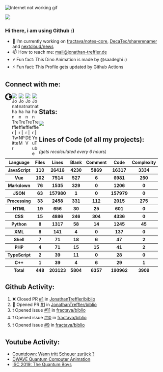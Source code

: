 ![Internet not working gif](https://github.com/saadeghi/saadeghi/raw/master/dino.gif)

![](https://gpvc.arturio.dev/JonathanTreffler)

### Hi there, i am using Github :)

- 🔭 I’m currently working on [fractava/notes-core](https://github.com/fractava/notes-core), [DecaTec/sharerenamer](https://github.com/DecaTec/sharerenamer) and [nextcloud/news](https://github.com/nextcloud/news)
- 📫 How to reach me: mail@jonathan-treffler.de
- ⚡ Fun fact: This Dino Animation is made by @saadeghi :)
- ⚡ Fun fact: This Profile gets updated by Github Actions

## Connect with me:

[<img align="left" alt="jonathan-treffler.de" width="22px" src="https://raw.githubusercontent.com/iconic/open-iconic/master/svg/globe.svg" />](https://jonathan-treffler.de)
[<img align="left" alt="Jonathan Treffler | Twitter" width="22px" src="https://cdn.jsdelivr.net/npm/simple-icons@v3/icons/twitter.svg" />](https://twitter.com/treffler_j)
[<img align="left" alt="Jonathan Treffler | NPM" width="22px" src="https://cdn.jsdelivr.net/npm/simple-icons@v3/icons/npm.svg" />](https://www.npmjs.com/~jonathan_treffler)
[<img align="left" alt="Jonathan Treffler | DEV" width="22px" src="https://cdn.jsdelivr.net/npm/simple-icons@v3/icons/dev-dot-to.svg" />](https://dev.to/jonathantreffler)
[<img align="left" alt="Jonathan Treffler | YouTube" width="22px" src="https://cdn.jsdelivr.net/npm/simple-icons@v3/icons/youtube.svg" />](https://www.youtube.com/channel/UCeNkM_i1i9_Ver9njtxLAqw)

<br>

## Stats:
![](https://github-readme-stats.vercel.app/api?username=JonathanTreffler&show_icons=true&include_all_commits=true&hide_title=true)

## Lines of Code (of all my projects):
*(gets recalculated every 6 hours)*
<!-- /start_scc/ -->
<table id="scc-table">
	<thead><tr>
		<th>Language</th>
		<th>Files</th>
		<th>Lines</th>
		<th>Blank</th>
		<th>Comment</th>
		<th>Code</th>
		<th>Complexity</th>
	</tr></thead>
	<tbody><tr>
		<th>JavaScript</th>
		<th>110</th>
		<th>26416</th>
		<th>4230</th>
		<th>5869</th>
		<th>16317</th>
		<th>3334</th>
	</tr><tr>
		<th>Vue</th>
		<th>102</th>
		<th>7514</th>
		<th>527</th>
		<th>6</th>
		<th>6981</th>
		<th>250</th>
	</tr><tr>
		<th>Markdown</th>
		<th>76</th>
		<th>1535</th>
		<th>329</th>
		<th>0</th>
		<th>1206</th>
		<th>0</th>
	</tr><tr>
		<th>JSON</th>
		<th>63</th>
		<th>157980</th>
		<th>1</th>
		<th>0</th>
		<th>157979</th>
		<th>0</th>
	</tr><tr>
		<th>Processing</th>
		<th>33</th>
		<th>2458</th>
		<th>331</th>
		<th>112</th>
		<th>2015</th>
		<th>275</th>
	</tr><tr>
		<th>HTML</th>
		<th>19</th>
		<th>656</th>
		<th>30</th>
		<th>25</th>
		<th>601</th>
		<th>0</th>
	</tr><tr>
		<th>CSS</th>
		<th>15</th>
		<th>4886</th>
		<th>246</th>
		<th>304</th>
		<th>4336</th>
		<th>0</th>
	</tr><tr>
		<th>Python</th>
		<th>8</th>
		<th>1317</th>
		<th>58</th>
		<th>14</th>
		<th>1245</th>
		<th>45</th>
	</tr><tr>
		<th>XML</th>
		<th>8</th>
		<th>141</th>
		<th>4</th>
		<th>0</th>
		<th>137</th>
		<th>0</th>
	</tr><tr>
		<th>Shell</th>
		<th>7</th>
		<th>71</th>
		<th>18</th>
		<th>6</th>
		<th>47</th>
		<th>2</th>
	</tr><tr>
		<th>PHP</th>
		<th>4</th>
		<th>71</th>
		<th>15</th>
		<th>15</th>
		<th>41</th>
		<th>2</th>
	</tr><tr>
		<th>TypeScript</th>
		<th>2</th>
		<th>39</th>
		<th>11</th>
		<th>0</th>
		<th>28</th>
		<th>0</th>
	</tr><tr>
		<th>C++</th>
		<th>1</th>
		<th>39</th>
		<th>4</th>
		<th>6</th>
		<th>29</th>
		<th>1</th>
	</tr></tbody>
	<tfoot><tr>
		<th>Total</th>
		<th>448</th>
		<th>203123</th>
		<th>5804</th>
		<th>6357</th>
		<th>190962</th>
		<th>3909</th>
	</tr></tfoot>
	</table>
<!-- /end_scc/ -->

## Github Activity:
<!--START_SECTION:activity-->
1. ❌ Closed PR [#1](https://github.com/JonathanTreffler/biblio/pull/1) in [JonathanTreffler/biblio](https://github.com/JonathanTreffler/biblio)
2. 💪 Opened PR [#1](https://github.com/JonathanTreffler/biblio/pull/1) in [JonathanTreffler/biblio](https://github.com/JonathanTreffler/biblio)
3. ❗️ Opened issue [#11](https://github.com/fractava/biblio/issues/11) in [fractava/biblio](https://github.com/fractava/biblio)
4. ❗️ Opened issue [#10](https://github.com/fractava/biblio/issues/10) in [fractava/biblio](https://github.com/fractava/biblio)
5. ❗️ Opened issue [#9](https://github.com/fractava/biblio/issues/9) in [fractava/biblio](https://github.com/fractava/biblio)
<!--END_SECTION:activity-->

## Youtube Activity:
<!-- YOUTUBE:START -->
- [Countdown: Wann tritt Scheuer zurück ?](https://www.youtube.com/watch?v=OvEQBAlHRs4)
- [DWAVE Quantum Computer Animation](https://www.youtube.com/watch?v=AcO8yO35ci8)
- [ISC 2019: The Quantum Boys](https://www.youtube.com/watch?v=aM_pAA9FdYY)
<!-- YOUTUBE:END -->
